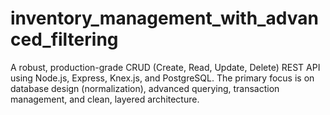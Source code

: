 # inventory_management_with_advanced_filtering
A robust, production-grade CRUD (Create, Read, Update, Delete) REST API using Node.js, Express, Knex.js, and PostgreSQL. The primary focus is on database design (normalization), advanced querying, transaction management, and clean, layered architecture.
